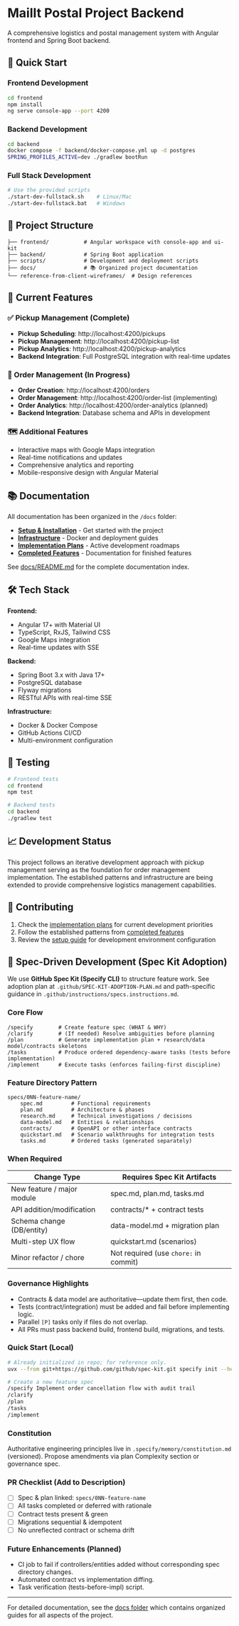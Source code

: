 # MailIt Postal Project Backend

A comprehensive logistics and postal management system with Angular frontend and Spring Boot backend.

## 🚀 Quick Start

### Frontend Development
```bash
cd frontend
npm install
ng serve console-app --port 4200
```

### Backend Development
```bash
cd backend
docker compose -f backend/docker-compose.yml up -d postgres
SPRING_PROFILES_ACTIVE=dev ./gradlew bootRun
```

### Full Stack Development
```bash
# Use the provided scripts
./start-dev-fullstack.sh    # Linux/Mac
./start-dev-fullstack.bat   # Windows
```

## 📁 Project Structure

```
├── frontend/           # Angular workspace with console-app and ui-kit
├── backend/            # Spring Boot application
├── scripts/            # Development and deployment scripts
├── docs/               # 📚 Organized project documentation
└── reference-from-client-wireframes/  # Design references
```

## 🎯 Current Features

### ✅ Pickup Management (Complete)
- **Pickup Scheduling**: http://localhost:4200/pickups
- **Pickup Management**: http://localhost:4200/pickup-list  
- **Pickup Analytics**: http://localhost:4200/pickup-analytics
- **Backend Integration**: Full PostgreSQL integration with real-time updates

### 🔄 Order Management (In Progress)
- **Order Creation**: http://localhost:4200/orders
- **Order Management**: http://localhost:4200/order-list (implementing)
- **Order Analytics**: http://localhost:4200/order-analytics (planned)
- **Backend Integration**: Database schema and APIs in development

### 🗺️ Additional Features
- Interactive maps with Google Maps integration
- Real-time notifications and updates
- Comprehensive analytics and reporting
- Mobile-responsive design with Angular Material

## 📚 Documentation

All documentation has been organized in the `/docs` folder:

- **[Setup & Installation](docs/setup/)** - Get started with the project
- **[Infrastructure](docs/infrastructure/)** - Docker and deployment guides  
- **[Implementation Plans](docs/implementation/)** - Active development roadmaps
- **[Completed Features](docs/completed/)** - Documentation for finished features

See [docs/README.md](docs/README.md) for the complete documentation index.

## 🛠️ Tech Stack

**Frontend:**
- Angular 17+ with Material UI
- TypeScript, RxJS, Tailwind CSS
- Google Maps integration
- Real-time updates with SSE

**Backend:**
- Spring Boot 3.x with Java 17+
- PostgreSQL database
- Flyway migrations
- RESTful APIs with real-time SSE

**Infrastructure:**
- Docker & Docker Compose
- GitHub Actions CI/CD
- Multi-environment configuration

## 🧪 Testing

```bash
# Frontend tests
cd frontend
npm test

# Backend tests  
cd backend
./gradlew test
```

## 📈 Development Status

This project follows an iterative development approach with pickup management serving as the foundation for order management implementation. The established patterns and infrastructure are being extended to provide comprehensive logistics management capabilities.

## 🤝 Contributing

1. Check the [implementation plans](docs/implementation/) for current development priorities
2. Follow the established patterns from [completed features](docs/completed/)
3. Review the [setup guide](docs/setup/) for development environment configuration

## 🧩 Spec-Driven Development (Spec Kit Adoption)

We use **GitHub Spec Kit (Specify CLI)** to structure feature work. See adoption plan at `.github/SPEC-KIT-ADOPTION-PLAN.md` and path-specific guidance in `.github/instructions/specs.instructions.md`.

### Core Flow
```
/specify        # Create feature spec (WHAT & WHY)
/clarify        # (If needed) Resolve ambiguities before planning
/plan           # Generate implementation plan + research/data model/contracts skeletons
/tasks          # Produce ordered dependency-aware tasks (tests before implementation)
/implement      # Execute tasks (enforces failing-first discipline)
```

### Feature Directory Pattern
```
specs/0NN-feature-name/
	spec.md         # Functional requirements
	plan.md         # Architecture & phases
	research.md     # Technical investigations / decisions
	data-model.md   # Entities & relationships
	contracts/      # OpenAPI or other interface contracts
	quickstart.md   # Scenario walkthroughs for integration tests
	tasks.md        # Ordered tasks (generated separately)
```

### When Required
| Change Type | Requires Spec Kit Artifacts |
|-------------|------------------------------|
| New feature / major module | spec.md, plan.md, tasks.md |
| API addition/modification | contracts/* + contract tests |
| Schema change (DB/entity) | data-model.md + migration plan |
| Multi-step UX flow | quickstart.md (scenarios) |
| Minor refactor / chore | Not required (use `chore:` in commit) |

### Governance Highlights
- Contracts & data model are authoritative—update them first, then code.
- Tests (contract/integration) must be added and fail before implementing logic.
- Parallel `[P]` tasks only if files do not overlap.
- All PRs must pass backend build, frontend build, migrations, and tests.

### Quick Start (Local)
```bash
# Already initialized in repo; for reference only.
uvx --from git+https://github.com/github/spec-kit.git specify init --here --ai copilot --ignore-agent-tools

# Create a new feature spec
/specify Implement order cancellation flow with audit trail
/clarify
/plan
/tasks
/implement
```

### Constitution
Authoritative engineering principles live in `.specify/memory/constitution.md` (versioned). Propose amendments via plan Complexity section or governance spec.

### PR Checklist (Add to Description)
- [ ] Spec & plan linked: `specs/0NN-feature-name`
- [ ] All tasks completed or deferred with rationale
- [ ] Contract tests present & green
- [ ] Migrations sequential & idempotent
- [ ] No unreflected contract or schema drift

### Future Enhancements (Planned)
- CI job to fail if controllers/entities added without corresponding spec directory changes.
- Automated contract vs implementation diffing.
- Task verification (tests-before-impl) script.

---

For detailed documentation, see the [docs folder](docs/) which contains organized guides for all aspects of the project.